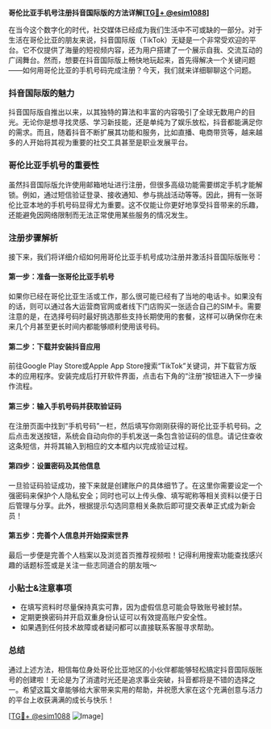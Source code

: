 **哥伦比亚手机号注册抖音国际版的方法详解[[TG💪+ @esim1088](https://t.me/s/esim1088)]**

在当今这个数字化的时代，社交媒体已经成为我们生活中不可或缺的一部分。对于生活在哥伦比亚的朋友来说，抖音国际版（TikTok）无疑是一个非常受欢迎的平台。它不仅提供了海量的短视频内容，还为用户搭建了一个展示自我、交流互动的广阔舞台。然而，想要在抖音国际版上畅快地玩起来，首先得解决一个关键问题——如何用哥伦比亚的手机号码完成注册？今天，我们就来详细聊聊这个问题。

### 抖音国际版的魅力

抖音国际版自推出以来，以其独特的算法和丰富的内容吸引了全球无数用户的目光。无论你是想寻找灵感、学习新技能，还是单纯为了娱乐放松，抖音都能满足你的需求。而且，随着抖音不断扩展其功能和服务，比如直播、电商带货等，越来越多的人开始将其视为重要的社交工具甚至是职业发展平台。

### 哥伦比亚手机号的重要性

虽然抖音国际版允许使用邮箱地址进行注册，但很多高级功能需要绑定手机才能解锁。例如，通过短信验证登录、接收通知、参与挑战活动等等。因此，拥有一张哥伦比亚本地的手机号码显得尤为重要。这不仅能让你更好地享受抖音带来的乐趣，还能避免因网络限制而无法正常使用某些服务的情况发生。

### 注册步骤解析

接下来，我们将详细介绍如何用哥伦比亚手机号成功注册并激活抖音国际版账号：

#### 第一步：准备一张哥伦比亚手机号

如果你已经在哥伦比亚生活或工作，那么很可能已经有了当地的电话卡。如果没有的话，则可以通过各大运营商官网或者线下门店购买一张适合自己的SIM卡。需要注意的是，在选择号码时最好挑选那些支持长期使用的套餐，这样可以确保你在未来几个月甚至更长时间内都能够顺利使用该号码。

#### 第二步：下载并安装抖音应用

前往Google Play Store或Apple App Store搜索“TikTok”关键词，并下载官方版本的应用程序。安装完成后打开软件界面，点击右下角的“注册”按钮进入下一步操作流程。

#### 第三步：输入手机号码并获取验证码

在注册页面中找到“手机号码”一栏，然后填写你刚刚获得的哥伦比亚手机号码。之后点击发送按钮，系统会自动向你的手机发送一条包含验证码的信息。请记住查收这条短信，并将其输入到相应的文本框内以完成验证过程。

#### 第四步：设置密码及其他信息

一旦验证码验证成功，接下来就是创建账户的具体细节了。在这里你需要设定一个强密码来保护个人隐私安全；同时也可以上传头像、填写昵称等相关资料以便于日后管理与分享。此外，根据提示勾选同意相关条款后即可提交表单正式成为新会员！

#### 第五步：完善个人信息并开始探索世界

最后一步便是完善个人档案以及浏览首页推荐视频啦！记得利用搜索功能查找感兴趣的话题标签或是关注一些志同道合的朋友哦～

### 小贴士&注意事项

- 在填写资料时尽量保持真实可靠，因为虚假信息可能会导致账号被封禁。
- 定期更换密码并开启双重身份认证可以有效提高账户安全性。
- 如果遇到任何技术故障或者疑问都可以直接联系客服寻求帮助。

### 总结

通过上述方法，相信每位身处哥伦比亚地区的小伙伴都能够轻松搞定抖音国际版账号的创建啦！无论是为了消遣时光还是追求事业突破，抖音都将是不错的选择之一。希望这篇文章能够给大家带来实用的帮助，并祝愿大家在这个充满创意与活力的平台上收获满满的成长与快乐！

[[TG💪+ @esim1088](https://t.me/s/esim1088) ![Image](https://i.postimg.cc/4NQfJmqS/Snipaste-2025-05-13-00-14-12.png)]
